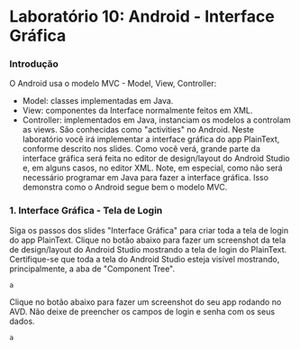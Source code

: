 # Laboratório 10: Android - Interface Gráfica
### Introdução
O Android usa o modelo MVC - Model, View, Controller:
* Model: classes implementadas em Java.
* View: componentes da Interface normalmente feitos em XML.
* Controller: implementados em Java, instanciam os modelos a controlam as views. São conhecidas como "activities" no Android.
Neste laboratório você irá implementar a interface gráfica do app PlainText, conforme descrito nos slides. Como você verá, grande parte da interface gráfica será feita no editor de design/layout do Android Studio e, em alguns casos, no editor XML. Note, em especial, como não será necessário programar em Java para fazer a interface gráfica. Isso demonstra como o Android segue bem o modelo MVC.
### 1. Interface Gráfica - Tela de Login
Siga os passos dos slides "Interface Gráfica" para criar toda a tela de login do app PlainText.
Clique no botão abaixo para fazer um screenshot da tela de design/layout do Android Studio mostrando a tela de login do PlainText. Certifique-se que toda a tela do Android Studio esteja visível mostrando, principalmente, a aba de "Component Tree".
```
a
```
Clique no botão abaixo para fazer um screenshot do seu app rodando no AVD. Não deixe de preencher os campos de login e senha com os seus dados.
```
a
```
